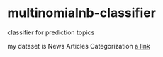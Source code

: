 # multinomialnb-classifier

classifier for prediction topics

my dataset is News Articles Categorization [a link](https://www.kaggle.com/c/learn-ai-bbc/data) 
